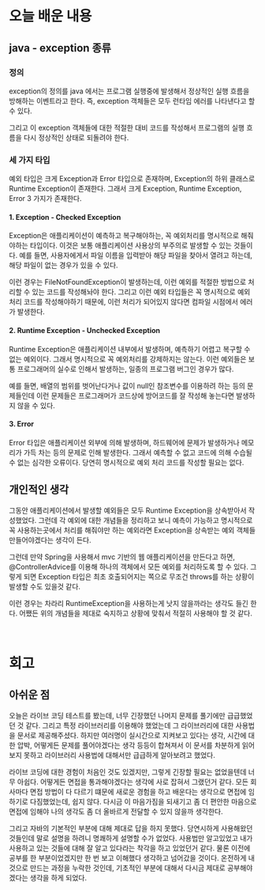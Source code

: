 # 오늘 배운 내용

## java - exception 종류

### 정의

exception의 정의를 java 에서는 프로그램 실행중에 발생해서 정상적인 실행 흐름을 방해하는 이벤트라고 한다. 즉, exception 객체들은 모두 런타임 에러를 나타낸다고 할 수 있다.

그리고 이 exception 객체들에 대한 적절한 대비 코드를 작성해서 프로그램의 실행 흐름을 다시 정상적인 상태로 되돌려야 한다.

### 세 가지 타입

예외 타입은 크게 Exception과 Error 타입으로 존재하며, Exception의 하위 클래스로 Runtime Exception이 존재한다. 그래서 크게 Exception, Runtime Exception, Error 3 가지가 존재한다.

#### **1. Exception - Checked Exception**

Exception은 애플리케이션이 예측하고 복구해야하는, 꼭 예외처리를 명시적으로 해줘야하는 타입이다. 이것은 보통 애플리케이션 사용상의 부주의로 발생할 수 있는 것들이다. 예를 들면, 사용자에게서 파일 이름을 입력받아 해당 파일을 찾아서 열려고 하는데, 해당 파일이 없는 경우가 있을 수 있다. 

이런 경우는 FileNotFoundException이 발생하는데, 이런 예외를 적절한 방법으로 처리할 수 있는 코드를 작성해놔야 한다. 그리고 이런 예외 타입들은 꼭 명시적으로 예외 처리 코드를 작성해야하기 때문에, 이런 처리가 되어있지 않다면 컴파일 시점에서 에러가 발생한다.

#### **2. Runtime Exception - Unchecked Exception**

Runtime Exception은 애플리케이션 내부에서 발생하며, 예측하기 어렵고 복구할 수 없는 예외이다. 그래서 명시적으로 꼭 예외처리를 강제하지는 않는다. 이런 예외들은 보통 프로그래머의 실수로 인해서 발생하는, 일종의 프로그램 버그인 경우가 많다. 

예를 들면, 배열의 범위를 벗어난다거나 값이 null인 참조변수를 이용하려 하는 등의 문제들인데 이런 문제들은 프로그래머가 코드상에 방어코드를 잘 작성해 놓는다면 발생하지 않을 수 있다.

#### **3. Error**

Error 타입은 애플리케이션 외부에 의해 발생하며, 하드웨어에 문제가 발생하거나 메모리가 가득 차는 등의 문제로 인해 발생한다. 그래서 예측할 수 없고 코드에 의해 수습될 수 없는 심각한 오류이다. 당연히 명시적으로 예외 처리 코드를 작성할 필요는 없다.

## 개인적인 생각

그동안 애플리케이션에서 발생할 예외들은 모두 Runtime Exception을 상속받아서 작성했었다. 그런데 각 예외에 대한 개념들을 정리하고 보니 예측이 가능하고 명시적으로 꼭 사용하는곳에서 처리를 해줘야만 하는 예외라면 Exception을 상속받는 예외 객체들 만들어야겠다는 생각이 든다. 

그런데 만약 Spring을 사용해서 mvc 기반의 웹 애플리케이션을 만든다고 하면, @ControllerAdvice를 이용해 하나의 객체에서 모든 예외를 처리하도록 할 수 있다. 그렇게 되면 Exception 타입은 최초 호출되어지는 쪽으로 무조건 throws를 하는 상황이 발생할 수도 있을것 같다.

이런 경우는 차라리 RuntimeException을 사용하는게 낫지 않을까라는 생각도 들긴 한다. 어쨌든 위의 개념들을 제대로 숙지하고 상황에 맞춰서 적절히 사용해야 할 것 같다.

<br/>

# 회고

## 아쉬운 점

오늘은 라이브 코딩 테스트를 봤는데, 너무 긴장했던 나머지 문제를 풀기에만 급급했었던 것 같다. 그리고 특정 라이브러리를 이용해야 했었는데 그 라이브러리에 대한 사용법을 문서로 제공해주셨다. 하지만 여러명이 실시간으로 지켜보고 있다는 생각, 시간에 대한 압박, 어떻게든 문제를 풀어야겠다는 생각 등등이 합쳐져서 이 문서를 차분하게 읽어보지 못하고 라이브러리 사용법에 대해서만 급급하게 알아보려고 했었다.

라이브 코딩에 대한 경험이 처음인 것도 있겠지만, 그렇게 긴장할 필요는 없었을텐데 너무 아쉽다. 어떻게든 면접을 통과해야겠다는 생각에 사로 잡혀서 그랬던거 같다. 모든 회사마다 면접 방법이 다 다르기 떄문에 새로운 경험을 하고 배운다는 생각으로 면접에 임하기로 다짐했었는데, 쉽지 않다. 다시금 이 마음가짐을 되새기고 좀 더 편안한 마음으로 면접에 임해야 나의 생각도 좀 더 올바르게 전달할 수 있지 않을까 생각한다.

그리고 자바의 기본적인 부분에 대해 제대로 답을 하지 못했다. 당연시하게 사용해왔던 것들인데 말로 설명을 하려니 명쾌하게 설명할 수가 없었다. 사용법만 알고있었고 내가 사용하고 있는 것들에 대해 잘 알고 있다라는 착각을 하고 있었던거 같다. 물론 이전에 공부를 한 부분이었겠지만 한 번 보고 이해했다 생각하고 넘어갔을 것이다. 온전하게 내 것으로 만드는 과정을 누락한 것인데, 기초적인 부분에 대해서 다시금 제대로 공부해야겠다는 생각을 하게 되었다.